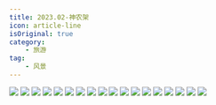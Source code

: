 ```yaml
---
title: 2023.02-神农架
icon: article-line
isOriginal: true
category:
    - 旅游
tag:
    - 风景
---
```

<div class="image-preview">
    <img src="https://media.wozsun.com/life/2023/0208001.webp"/>
    <img src="https://media.wozsun.com/life/2023/0208002.webp"/>
    <img src="https://media.wozsun.com/life/2023/0208003.webp"/>
    <img src="https://media.wozsun.com/life/2023/0208004.webp"/>
    <img src="https://media.wozsun.com/life/2023/0208005.webp"/>
    <img src="https://media.wozsun.com/life/2023/0208006.webp"/>
    <img src="https://media.wozsun.com/life/2023/0208007.webp"/>
    <img src="https://media.wozsun.com/life/2023/0208008.webp"/>
    <img src="https://media.wozsun.com/life/2023/0208009.webp"/>
    <img src="https://media.wozsun.com/life/2023/0208010.webp"/>
    <img src="https://media.wozsun.com/life/2023/0208011.webp"/>
    <img src="https://media.wozsun.com/life/2023/0208012.webp"/>
    <img src="https://media.wozsun.com/life/2023/0208013.webp"/>
    <img src="https://media.wozsun.com/life/2023/0208014.webp"/>
    <img src="https://media.wozsun.com/life/2023/0208015.webp"/>
    <img src="https://media.wozsun.com/life/2023/0208016.webp"/>
    <img src="https://media.wozsun.com/life/2023/0208017.webp"/>
    <img src="https://media.wozsun.com/life/2023/0208018.webp"/>
</div>

